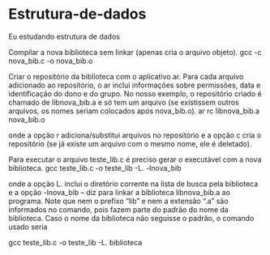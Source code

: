 # Estrutura-de-dados
Eu estudando estrutura de dados


Compilar a nova biblioteca sem linkar (apenas cria o arquivo objeto).
gcc -c nova_bib.c -o nova_bib.o

Criar o repositório da biblioteca com o aplicativo ar. Para cada arquivo adicionado ao repositório, o ar inclui informações sobre permissões, data e identificação do dono e do grupo. No nosso exemplo, o repositório criado é chamado de libnova_bib.a e só tem um arquivo (se existissem outros arquivos, os nomes seriam colocados após nova_bib.o).
ar rc libnova_bib.a nova_bib.o

onde a opção r adiciona/substitui arquivos no repositório e a opção c cria o repositório (se já existe um arquivo com o mesmo nome, ele é deletado).

Para executar o arquivo teste_lib.c é preciso gerar o executável com a nova biblioteca.
gcc teste_lib.c -o teste_lib -L. -lnova_bib

onde a opção L. inclui o diretório corrente na lista de busca pela biblioteca e a opção -lnova_bib – diz para linkar a biblioteca libnova_bib.a ao programa. Note que nem o prefixo “lib” e nem a extensão “.a” são informados no comando, pois fazem parte do padrão do nome da biblioteca. Caso o nome da biblioteca não seguisse o padrão, o comando usado seria

gcc teste_lib.c -o teste_lib -L.  biblioteca
